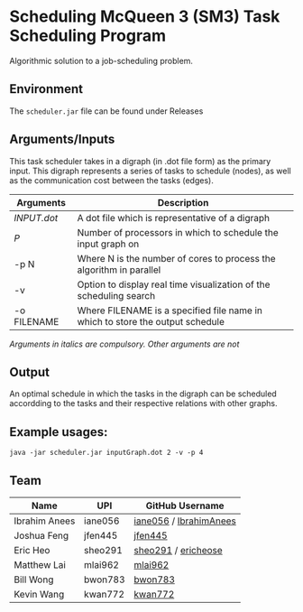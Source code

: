 # Scheduling McQueen 3 (SM3) Task Scheduling Program

Algorithmic solution to a job-scheduling problem.

## Environment

The `scheduler.jar` file can be found under Releases

## Arguments/Inputs

This task scheduler takes in a digraph (in .dot file form) as the primary input. This digraph represents a series of tasks to schedule (nodes), as well as the communication cost between the tasks (edges).

| Arguments   | Description                                                                   |
| ----------- | ----------------------------------------------------------------------------- |
| _INPUT.dot_ | A dot file which is representative of a digraph                               |
| _P_         | Number of processors in which to schedule the input graph on                  |
| -p N        | Where N is the number of cores to process the algorithm in parallel           |
| -v          | Option to display real time visualization of the scheduling search            |
| -o FILENAME | Where FILENAME is a specified file name in which to store the output schedule |

_Arguments in italics are compulsory. Other arguments are not_

## Output

An optimal schedule in which the tasks in the digraph can be scheduled accordding to the tasks and their respective relations with other graphs.

## Example usages:

`java -jar scheduler.jar inputGraph.dot 2 -v -p 4`

## Team

| Name          | UPI     | GitHub Username                                                                         |
| ------------- | ------- | --------------------------------------------------------------------------------------- |
| Ibrahim Anees | iane056 | [iane056](https://github.com/iane056) / [IbrahimAnees](https://github.com/IbrahimAnees) |
| Joshua Feng   | jfen445 | [jfen445](https://github.com/jfen445)                                                   |
| Eric Heo      | sheo291 | [sheo291](https://github.com/sheo291) / [ericheose](https://github.com/ericheose)       |
| Matthew Lai   | mlai962 | [mlai962](https://github.com/mlai962)                                                   |
| Bill Wong     | bwon783 | [bwon783](https://github.com/bwon783)                                                   |
| Kevin Wang    | kwan772 | [kwan772](https://github.com/kwan772)                                                   |
